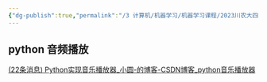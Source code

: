 ```yaml
---
{"dg-publish":true,"permalink":"/3 计算机/机器学习/机器学习课程/2023川农大四实训/2023川农实训/","title":"2023川农实训"}
---
```



## python 音频播放
[(22条消息) Python实现音乐播放器_小圆-的博客-CSDN博客_python音乐播放器](https://blog.csdn.net/aliYz/article/details/126563141)